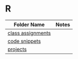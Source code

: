 # R

| Folder Name                                                                           | Notes        
| ----------------------------------------------------------------------------------- |:-----------------------------------:|
| [class assignments](https://github.com/donsmithsf/r/tree/main/class%20assignments)|                                        |
| [code snippets](https://github.com/donsmithsf/r/tree/main/code%20snippets)|                      |    
| [projects](projects)|                      |   




